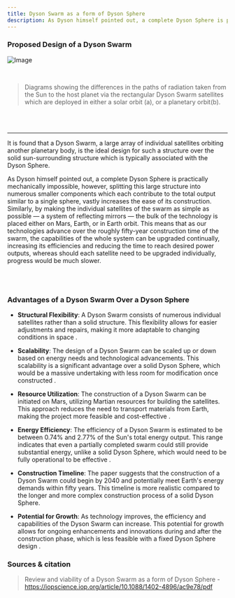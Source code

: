 ```yaml
---
title: Dyson Swarm as a form of Dyson Sphere
description: As Dyson himself pointed out, a complete Dyson Sphere is practically mechanically impossibles so Dyson Swarm is the suitable option.
---
```


### Proposed Design of a Dyson Swarm
![Image](https://github.com/user-attachments/assets/8b67866f-60fc-44e1-b765-5969e1c8e9f0)

<br>

> Diagrams showing the differences in the paths of radiation taken from the Sun to the host planet via the rectangular Dyson Swarm satellites which are deployed in either a solar orbit (a), or a planetary orbit(b).

<br>
<br>

---

It is found that a Dyson Swarm, a large array of individual satellites orbiting another planetary body, is the ideal design for such a structure over the solid sun-surrounding structure which is typically associated with the Dyson Sphere.

As Dyson himself pointed out, a complete Dyson Sphere is practically mechanically impossible, however, splitting this large structure into numerous smaller components which each contribute to the total output similar to a single sphere, vastly increases the ease of its construction. Similarly, by making the individual satellites of the swarm as simple as possible — a system of reflecting mirrors — the bulk of the technology is placed either on Mars, Earth, or in Earth orbit. This means that as our technologies advance over the roughly fifty-year construction time of the swarm, the capabilities of the whole system can be upgraded continually, increasing its efficiencies and reducing the time to reach desired power outputs, whereas should each satellite need to be upgraded individually, progress would be much slower.

<br>
<br>

### Advantages of a Dyson Swarm Over a Dyson Sphere

- **Structural Flexibility**: A Dyson Swarm consists of numerous individual satellites rather than a solid structure. This flexibility allows for easier adjustments and repairs, making it more adaptable to changing conditions in space .

- **Scalability**: The design of a Dyson Swarm can be scaled up or down based on energy needs and technological advancements. This scalability is a significant advantage over a solid Dyson Sphere, which would be a massive undertaking with less room for modification once constructed .

- **Resource Utilization**: The construction of a Dyson Swarm can be initiated on Mars, utilizing Martian resources for building the satellites. This approach reduces the need to transport materials from Earth, making the project more feasible and cost-effective .

- **Energy Efficiency**: The efficiency of a Dyson Swarm is estimated to be between 0.74% and 2.77% of the Sun's total energy output. This range indicates that even a partially completed swarm could still provide substantial energy, unlike a solid Dyson Sphere, which would need to be fully operational to be effective .

- **Construction Timeline**: The paper suggests that the construction of a Dyson Swarm could begin by 2040 and potentially meet Earth's energy demands within fifty years. This timeline is more realistic compared to the longer and more complex construction process of a solid Dyson Sphere.

- **Potential for Growth**: As technology improves, the efficiency and capabilities of the Dyson Swarm can increase. This potential for growth allows for ongoing enhancements and innovations during and after the construction phase, which is less feasible with a fixed Dyson Sphere design .


### Sources & citation

> Review and viability of a Dyson Swarm as a form of Dyson Sphere - https://iopscience.iop.org/article/10.1088/1402-4896/ac9e78/pdf